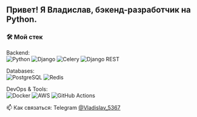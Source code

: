 ## Привет! Я Владислав, бэкенд-разработчик на Python.

### 🛠️ Мой стек

Backend:  
![Python](https://img.shields.io/badge/Python-3.10+-3776AB?logo=python&logoColor=white)
![Django](https://img.shields.io/badge/Django-092E20?logo=django&logoColor=white)
![Celery](https://img.shields.io/badge/Celery-66ed8a?logo=celery&logoColor=white)
![Django REST](https://img.shields.io/badge/Django_REST-ff1709?logo=django&logoColor=white)

Databases:  
![PostgreSQL](https://img.shields.io/badge/PostgreSQL-316192?logo=postgresql&logoColor=white)
![Redis](https://img.shields.io/badge/Redis-DC382D?logo=redis&logoColor=white)

DevOps & Tools:  
![Docker](https://img.shields.io/badge/Docker-2496ED?logo=docker&logoColor=white)
![AWS](https://img.shields.io/badge/AWS-232F3E?logo=amazon-aws&logoColor=white)
![GitHub Actions](https://img.shields.io/badge/GitHub_Actions-2088FF?logo=github-actions&logoColor=white)

📫 Как связаться: Telegram [@Vladislav_5367](https://t.me/Vladislav_5367)
<!--
**VladislavGnom/VladislavGnom** is a ✨ _special_ ✨ repository because its `README.md` (this file) appears on your GitHub profile.

Here are some ideas to get you started:

- 🔭 I’m currently working on ...
- 🌱 I’m currently learning ...
- 👯 I’m looking to collaborate on ...
- 🤔 I’m looking for help with ...
- 💬 Ask me about ...
- 📫 How to reach me: ...
- 😄 Pronouns: ...
- ⚡ Fun fact: ...
-->
